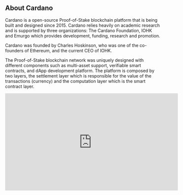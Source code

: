 ## About Cardano

Cardano is a open-source Proof-of-Stake blockchain platform that is being built and designed since 2015. Cardano relies heavily on academic research and is supported by three organizations: The Cardano Foundation, IOHK and Emurgo which provides development, funding, research and promotion.

Cardano was founded by Charles Hoskinson, who was one of the co-founders of Ethereum, and the current CEO of IOHK.

The Proof-of-Stake blockchain network was uniquely designed with different components such as multi-asset support, verifiable smart contracts, and dApp development platform. The platform is composed by two layers, the settlement layer which is responsible for the value of the transactions (currency) and the computation layer which is the smart contract layer.

<iframe width="560" height="315" src="https://www.youtube.com/embed/Do8rHvr65ZA" frameborder="0" allow="accelerometer; autoplay; clipboard-write; encrypted-media; gyroscope; picture-in-picture" allowfullscreen></iframe>

